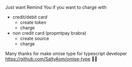 Just want Remind You
if you want to charge with 
 - credit/debit card
   - create token
   - charge
 - non credit card (propmtpay brabra)
   - create source
   - charge


Many thanks for make omise type for typescript developer  https://github.com/SaltyAom/omise-type  🙏🏾
